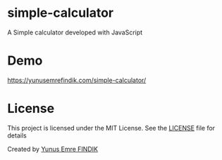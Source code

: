 # simple-calculator
A Simple calculator developed with JavaScript
# Demo
https://yunusemrefindik.com/simple-calculator/
# License
This project is licensed under the MIT License. See the <a href="https://github.com/yemrefindik1/simple-calculator/blob/main/LICENSE">LICENSE</a> file for details

Created by <a href="https://yunusemrefindik.com/">Yunus Emre FINDIK</a>
